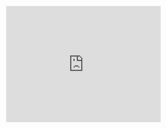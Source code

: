 
<iframe width="420" height="315" src="http://weibo.com/p/2304447d7012bede252e0d6ef5e1c34b692c52" frameborder="0" allowfullscreen></iframe>
